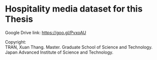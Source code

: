 # Hospitality media dataset for this Thesis
Google Drive link: https://goo.gl/PvxoAU

Copyright:  
TRAN, Xuan Thang. 
Master. 
Graduate School of Science and Technology. 
Japan Advanced Institute of Science and Technology. 
